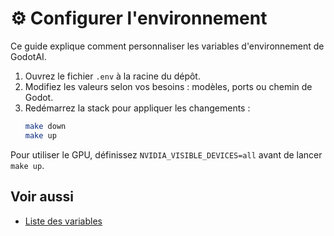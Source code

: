 # ⚙️ Configurer l'environnement

Ce guide explique comment personnaliser les variables d'environnement de GodotAI.

1. Ouvrez le fichier `.env` à la racine du dépôt.
2. Modifiez les valeurs selon vos besoins : modèles, ports ou chemin de Godot.
3. Redémarrez la stack pour appliquer les changements :
   ```bash
   make down
   make up
   ```

Pour utiliser le GPU, définissez `NVIDIA_VISIBLE_DEVICES=all` avant de lancer `make up`.

## Voir aussi

- [Liste des variables](../reference/variables-env.md)
